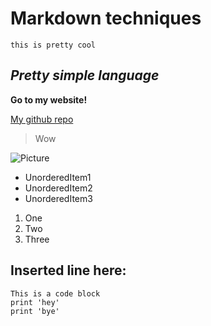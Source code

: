 # Markdown techniques #

`this is pretty cool`

## *Pretty simple language* ##

**Go to my website!**

[My github repo](https://github.com/alexlee39/cse15l-lab-reports)

> Wow

![Picture](https://www.google.com/url?sa=i&url=https%3A%2F%2Fgowithcode.com%2Ftop-programming-languages&psig=AOvVaw01kLtJTmOTXVntbDo0NHXH&ust=1649525150660000&source=images&cd=vfe&ved=0CAoQjRxqFwoTCNiogcyLhfcCFQAAAAAdAAAAABAD)

* UnorderedItem1
* UnorderedItem2
* UnorderedItem3

1. One
2. Two
3. Three

Inserted line here:
---

```
This is a code block
print 'hey'
print 'bye'
```

